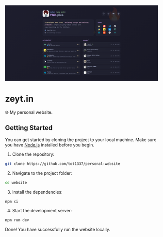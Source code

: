 ![](./public/screenshot.png)

# zeyt.in
🌐 My personal website.

## Getting Started
You can get started by cloning the project to your local machine. Make sure you have [Node.js](https://nodejs.org/) installed before you begin.

1. Clone the repository:

```bash
git clone https://github.com/tot1337/personal-website
```

2. Navigate to the project folder:
```bash
cd website
```

3. Install the dependencies:
```bash
npm ci
```

4. Start the development server:
```bash
npm run dev
```

Done! You have successfully run the website locally.

